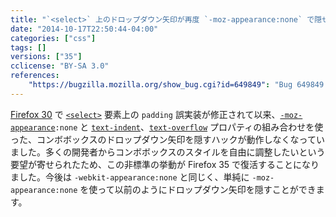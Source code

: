```yaml
---
title: "`<select>` 上のドロップダウン矢印が再度 `-moz-appearance:none` で隠せるようになりました"
date: "2014-10-17T22:50:44-04:00"
categories: ["css"]
tags: []
versions: ["35"]
cclicense: "BY-SA 3.0"
references:
    "https://bugzilla.mozilla.org/show_bug.cgi?id=649849": "Bug 649849 – Make -moz-appearance:none on a combobox remove the dropdown button"
---
```

[Firefox 30](https://www.fxsitecompat.com/ja/docs/2014/incorrect-padding-implementation-on-select-has-been-fixed/) で [`<select>`](https://developer.mozilla.org/ja/docs/Web/HTML/Element/select) 要素上の `padding` 誤実装が修正されて以来、[`-moz-appearance`](https://developer.mozilla.org/ja/docs/Web/CSS/-moz-appearance)`:none` と [`text-indent`](https://developer.mozilla.org/ja/docs/Web/CSS/text-indent)、[`text-overflow`](https://developer.mozilla.org/ja/docs/Web/CSS/text-overflow) プロパティの組み合わせを使った、コンボボックスのドロップダウン矢印を隠すハックが動作しなくなっていました。多くの開発者からコンボボックスのスタイルを自由に調整したいという要望が寄せられたため、この非標準の挙動が Firefox 35 で復活することになりました。今後は `-webkit-appearance:none` と同じく、単純に `-moz-appearance:none` を使って以前のようにドロップダウン矢印を隠すことができます。
